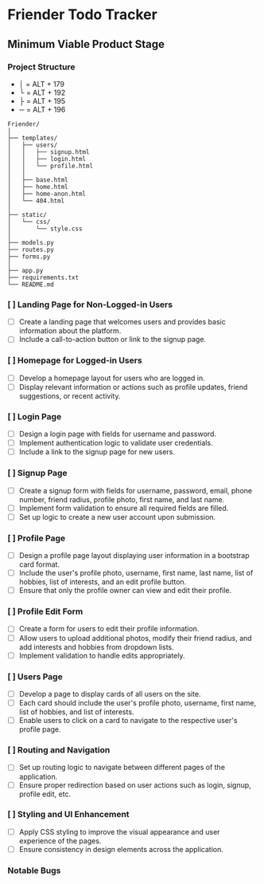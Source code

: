 # Friender Todo Tracker

## Minimum Viable Product Stage

### Project Structure

- │ = ALT + 179
- └ = ALT + 192
- ├ = ALT + 195
- ─ = ALT + 196

``` arduino
Friender/
│
├── templates/
│   ├── users/
│   │   ├── signup.html
│   │   ├── login.html
│   │   └── profile.html
│   │
│   ├── base.html
│   ├── home.html
│   ├── home-anon.html
│   └── 404.html
│
├── static/
│   └── css/
│       └── style.css
│
├── models.py
├── routes.py
├── forms.py
│
├── app.py
├── requirements.txt
└── README.md
```

### [ ] **Landing Page for Non-Logged-in Users**

- [ ] Create a landing page that welcomes users and provides basic information about the platform.
- [ ] Include a call-to-action button or link to the signup page.

### [ ] **Homepage for Logged-in Users**

- [ ] Develop a homepage layout for users who are logged in.
- [ ] Display relevant information or actions such as profile updates, friend suggestions, or recent activity.

### [ ] **Login Page**

- [ ] Design a login page with fields for username and password.
- [ ] Implement authentication logic to validate user credentials.
- [ ] Include a link to the signup page for new users.

### [ ] **Signup Page**

- [ ] Create a signup form with fields for username, password, email, phone number, friend radius, profile photo, first name, and last name.
- [ ] Implement form validation to ensure all required fields are filled.
- [ ] Set up logic to create a new user account upon submission.

### [ ] **Profile Page**

- [ ] Design a profile page layout displaying user information in a bootstrap card format.
- [ ] Include the user's profile photo, username, first name, last name, list of hobbies, list of interests, and an edit profile button.
- [ ] Ensure that only the profile owner can view and edit their profile.

### [ ] **Profile Edit Form**

- [ ] Create a form for users to edit their profile information.
- [ ] Allow users to upload additional photos, modify their friend radius, and add interests and hobbies from dropdown lists.
- [ ] Implement validation to handle edits appropriately.

### [ ] **Users Page**

- [ ] Develop a page to display cards of all users on the site.
- [ ] Each card should include the user's profile photo, username, first name, list of hobbies, and list of interests.
- [ ] Enable users to click on a card to navigate to the respective user's profile page.

### [ ] **Routing and Navigation**

- [ ] Set up routing logic to navigate between different pages of the application.
- [ ] Ensure proper redirection based on user actions such as login, signup, profile edit, etc.

### [ ] **Styling and UI Enhancement**

- [ ] Apply CSS styling to improve the visual appearance and user experience of the pages.
- [ ] Ensure consistency in design elements across the application.

### Notable Bugs

